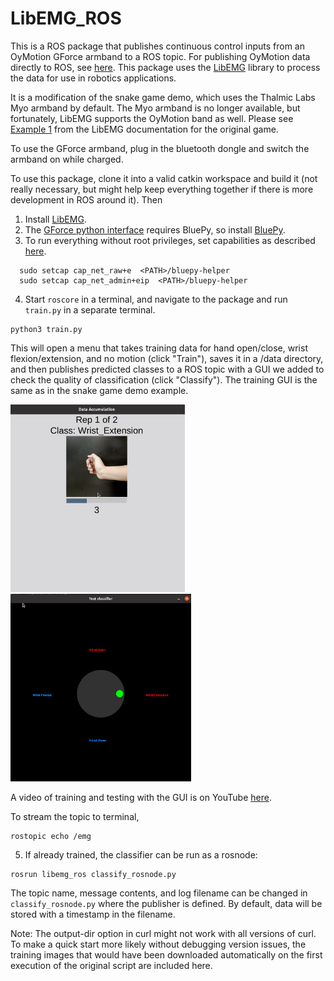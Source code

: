 ﻿# LibEMG_ROS
This is a ROS package that publishes continuous control inputs from an OyMotion GForce armband to a ROS topic. For publishing OyMotion data directly to ROS, see [here](https://github.com/oymotion/ros_gforce). This package uses the [LibEMG](https://libemg.github.io/libemg/index.html) library to process the data for use in robotics applications. 

It is a modification of the snake game demo, which uses the Thalmic Labs Myo armband by default. The Myo armband is no longer available, but fortunately, LibEMG supports the OyMotion band as well. Please see [Example 1](https://libemg.github.io/libemg/examples/snake_example/snake_example.html) from the LibEMG documentation for the original game.

To use the GForce armband, plug in the bluetooth dongle and switch the armband on while charged.

To use this package, clone it into a valid catkin workspace and build it (not really necessary, but might help keep everything together if there is more development in ROS around it). Then
1. Install [LibEMG](https://libemg.github.io/libemg/index.html).
2. The [GForce python interface](https://github.com/oymotion/gForceSDKPython) requires BluePy, so install [BluePy](https://github.com/IanHarvey/bluepy). 
3. To run everything without root privileges, set capabilities as described [here](https://github.com/IanHarvey/bluepy/issues/313#issuecomment-437939172).
```
  sudo setcap cap_net_raw+e  <PATH>/bluepy-helper
  sudo setcap cap_net_admin+eip  <PATH>/bluepy-helper
```
4. Start `roscore` in a terminal, and navigate to the package and run `train.py` in a separate terminal.
```
python3 train.py
```

This will open a menu that takes training data for hand open/close, wrist flexion/extension, and no motion (click "Train"), saves it in a /data directory, and then publishes predicted classes to a ROS topic with a GUI we added to check the quality of classification (click "Classify"). The training GUI is the same as in the snake game demo example. 

<img src="https://github.com/armlabstanford/armlabstanford.github.io/blob/master/static/proact/images/emg_train.png" height="300">    <img src="https://github.com/armlabstanford/armlabstanford.github.io/blob/master/static/proact/images/emg_test.png" height="300">

A video of training and testing with the GUI is on YouTube [here](https://www.youtube.com/watch?v=Il9N8hQZjtg). 

To stream the topic to terminal, 
``` 
rostopic echo /emg
```

5. If already trained, the classifier can be run as a rosnode:
```
rosrun libemg_ros classify_rosnode.py
```

The topic name, message contents, and log filename can be changed in `classify_rosnode.py` where the publisher is defined. By default, data will be stored with a timestamp in the filename.

Note: The output-dir option in curl might not work with all versions of curl. To make a quick start more likely without debugging version issues, the training images that would have been downloaded automatically on the first execution of the original script are included here.
